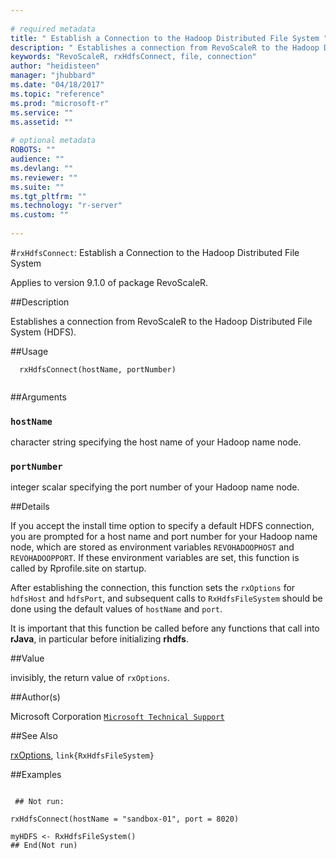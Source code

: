 ```yaml
--- 
 
# required metadata 
title: " Establish a Connection to the Hadoop Distributed File System " 
description: " Establishes a connection from RevoScaleR to the Hadoop Distributed File System (HDFS).  " 
keywords: "RevoScaleR, rxHdfsConnect, file, connection" 
author: "heidisteen" 
manager: "jhubbard" 
ms.date: "04/18/2017" 
ms.topic: "reference" 
ms.prod: "microsoft-r" 
ms.service: "" 
ms.assetid: "" 
 
# optional metadata 
ROBOTS: "" 
audience: "" 
ms.devlang: "" 
ms.reviewer: "" 
ms.suite: "" 
ms.tgt_pltfrm: "" 
ms.technology: "r-server" 
ms.custom: "" 
 
--- 
```

 
 
 #`rxHdfsConnect`:  Establish a Connection to the Hadoop Distributed File System 

 Applies to version 9.1.0 of package RevoScaleR.
 
 ##Description
 
Establishes a connection from RevoScaleR to the Hadoop Distributed
File System (HDFS). 
 
 
 ##Usage

```   
  rxHdfsConnect(hostName, portNumber)
 
```
 
 ##Arguments

   
    
 ### `hostName`
  character string specifying the host name of your Hadoop name node.  
  
    
 ### `portNumber`
  integer scalar specifying the port number of your Hadoop name node.  
  
 
 
 ##Details
 
If you accept the install time option to specify a default
HDFS connection, you are prompted for a host name and port number
for your Hadoop name node, which are stored as environment variables
`REVOHADOOPHOST` and `REVOHADOOPPORT`. If these environment
variables are set, this function is called by Rprofile.site on 
startup.

After establishing the connection, this function sets the
`rxOptions` for `hdfsHost` and `hdfsPort`, 
and subsequent calls to `RxHdfsFileSystem` should be done
using the default values of `hostName` and `port`.

It is important that this function be called 
before any functions that call into **rJava**, in particular
before initializing **rhdfs**.
 
 
 ##Value
 
invisibly, the return value of `rxOptions`.
 
 ##Author(s)
 
Microsoft Corporation [`Microsoft Technical Support`](https://go.microsoft.com/fwlink/?LinkID=698556&clcid=0x409)

 
 
 ##See Also
 
[rxOptions](../../scaler/packagehelp/rxoptions.md), `link{RxHdfsFileSystem}`
   
 ##Examples

 ```
   
  ## Not run:
 
rxHdfsConnect(hostName = "sandbox-01", port = 8020)

myHDFS <- RxHdfsFileSystem()
 ## End(Not run) 
  
 
```
 
 
 
